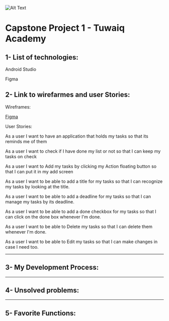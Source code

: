 ![Alt Text](https://camo.githubusercontent.com/37ca472e2afb74974a0314d89af8f470422a79582bed0d188f9927777230195d/68747470733a2f2f6c61756e63682e73612f6173736574732f696d616765732f6c6f676f732f7475776169712d61636164656d792d6c6f676f2e737667)
# Capstone Project 1 - Tuwaiq Academy
## 1- List of technologies:
Android Studio

Figma
## 2- Link to wirefarmes and user Stories:
 Wireframes:
 
[Figma](https://www.figma.com/file/2XXWFRvXQepcdUS7RJok91/Untitled?node-id=0%3A1)

User Stories: 

As a user I want to have an application that holds my tasks so that its reminds me of them 

As a user I want to check if I have done my list or not so that I can keep my tasks on check 

As a user I want to Add my tasks by clicking my  Action floating button so that I can put it in my add screen 

As a user I want to be able to add a title for my tasks so that I can recognize my tasks by looking at the title.

As a user I want to be able to add a deadline for my tasks so that I can manage my tasks by its deadline.

As a user I want to be able to add a done checkbox for my tasks so that I can click on the done box whenever I'm done.

As a user I want to be able to Delete my tasks so that I can delete them whenever I'm done.

As a user I want to be able to Edit my tasks so that I can make changes in case I need too. 

<hr>

## 3- My Development Process:

<hr>

## 4- Unsolved problems:

<hr>

## 5- Favorite Functions:
